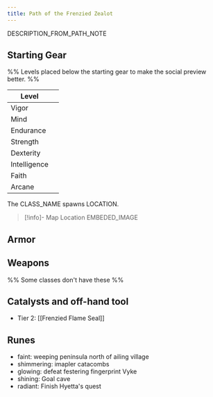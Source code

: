 ```yaml
---
title: Path of the Frenzied Zealot
---
```


DESCRIPTION_FROM_PATH_NOTE

## Starting Gear

%% Levels placed below the starting gear to make the social preview better. %%

| Level |  |
| ---- | ---- |
| Vigor |  |
| Mind |  |
| Endurance |  |
| Strength |  |
| Dexterity |  |
| Intelligence |  |
| Faith |  |
| Arcane |  |

The CLASS_NAME spawns LOCATION.

> [!info]- Map Location
> EMBEDED_IMAGE

## Armor

## Weapons

%% Some classes don't have these %%
## Catalysts and off-hand tool
- Tier 2: [[Frenzied Flame Seal]]
## Runes
- faint: weeping peninsula north of ailing village
- shimmering: imapler catacombs
- glowing: defeat festering fingerprint Vyke
- shining: Goal cave
- radiant: Finish Hyetta's quest